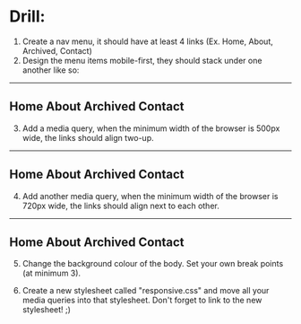 # Drill:

1. Create a nav menu, it should have at least 4 links (Ex. Home, About, Archived, Contact)
2. Design the menu items mobile-first, they should stack under one another like so:

---------------------
Home
About
Archived
Contact
---------------------

3. Add a media query, when the minimum width of the browser is 500px wide, the links should align two-up.

---------------------
Home       About
Archived   Contact
---------------------

4. Add another media query, when the minimum width of the browser is 720px wide, the links should align next to each other.

---------------------
Home       About     Archived     Contact
---------------------

5. Change the background colour of the body. Set your own break points (at minimum 3).

6. Create a new stylesheet called "responsive.css" and move all your media queries into that stylesheet.
   Don't forget to link to the new stylesheet! ;)
